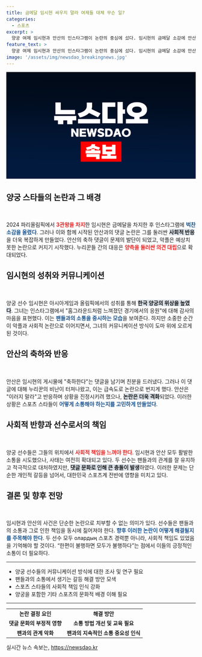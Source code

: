 ```yaml
---
title: 금메달 임시현 싸우지 말라 여제들 대체 무슨 일?
categories:
  - 스포츠
excerpt: >
  양궁 여제 임시현과 안산의 인스타그램이 논란의 중심에 섰다. 임시현의 금메달 소감에 안산이 축하 댓글을 달자 일부 누리꾼의 악플이 쏟아졌다. 결국 두 선수는 게시글을 삭제하며 상황 진화에 나섰다. 과연 두 선수의 관계는 앞으로 어떻게 전개될까?
feature_text: >
  양궁 여제 임시현과 안산의 인스타그램이 논란의 중심에 섰다. 임시현의 금메달 소감에 안산이 축하 댓글을 달자 일부 누리꾼의 악플이 쏟아졌다. 결국 두 선수는 게시글을 삭제하며 상황 진화에 나섰다. 과연 두 선수의 관계는 앞으로 어떻게 전개될까?
image: '/assets/img/newsdao_breakingnews.jpg'
---
```


<p><img src="/assets/img/newsdao_breakingnews.jpg" alt="ranknews 속보" /></p>

<h2 data-ke-size="size26">양궁 스타들의 논란과 그 배경</h2>

<p data-ke-size="size16">&nbsp;</p>

<p>2024 파리올림픽에서 <b><span style="color: #ee2323;">3관왕을 차지</span></b>한 임시현은 금메달을 차지한 후 인스타그램에 <b><span style="color: #1a5490;">벅찬 소감을 올렸다</span></b>. 그러나 이와 함께 시작된 안산과의 댓글 논란은 그를 둘러싼 <b><span style="background-color: #21538527;">사회적 반응</span></b>을 더욱 복잡하게 만들었다. 안산의 축하 댓글이 문제의 발단이 되었고, 악플은 예상치 못한 논란으로 커지기 시작했다. 누리꾼들 간의 대응은 <b><span style="color: #ee2323;">양측을 둘러싼 의견 대립</span></b>으로 확대되었다.</p>

<h2 data-ke-size="size26">임시현의 성취와 커뮤니케이션</h2>

<p data-ke-size="size16">&nbsp;</p>

<p>양궁 선수 임시현은 아시아게임과 올림픽에서의 성취를 통해 <b><span style="background-color: #21538527;">한국 양궁의 위상을 높였다</span></b>. 그녀는 인스타그램에서 "홈그라운드처럼 느껴졌던 경기에서의 응원"에 대해 감사의 마음을 표현했다. 이는 <b><span style="color: #1a5490;">팬들과의 소통을 중시하는 모습</span></b>을 보여준다. 하지만 소중한 순간이 악플과 사회적 논란으로 이어지면서, 그녀의 커뮤니케이션 방식이 도마 위에 오르게 된 것이다.</p>

<h2 data-ke-size="size26">안산의 축하와 반응</h2>

<p data-ke-size="size16">&nbsp;</p>

<p>안산은 임시현의 게시물에 "축하한다"는 댓글을 남기며 친분을 드러냈다. 그러나 이 댓글에 대해 누리꾼의 비난이 터져나왔고, 이는 급속도로 논란으로 번지게 했다. 안산은 "이러지 말라"고 반응하며 상황을 진정시키려 했으나, <b><span style="background-color: #21538527;">논란은 더욱 격화</span></b>되었다. 이러한 상황은 스포츠 스타들이 <b><span style="color: #1a5490;">어떻게 소통해야 하는지를 고민하게 만들었다</span></b>.</p>

<h2 data-ke-size="size26">사회적 반향과 선수로서의 책임</h2>

<p data-ke-size="size16">&nbsp;</p>

<p>양궁 선수들은 그들의 위치에서 <b><span style="color: #ee2323;">사회적 책임을 느껴야 한다</span></b>. 임시현과 안산 모두 활발한 소통을 시도했으나, 사태는 여전히 확대되고 있다. 두 선수는 팬들과의 관계를 잘 유지하고 적극적으로 대처하였지만, <b><span style="background-color: #21538527;">댓글 문화로 인해 큰 충돌이 발생</span></b>하였다. 이러한 문제는 단순한 개인적 갈등을 넘어서, 대한민국 스포츠계 전반에 영향을 미치고 있다.</p>

<h2 data-ke-size="size26">결론 및 향후 전망</h2>

<p data-ke-size="size16">&nbsp;</p>

<p>임시현과 안산의 사건은 단순한 논란으로 치부할 수 없는 의미가 있다. 선수들은 팬들과의 소통과 그로 인한 책임을 동시에 짊어져야 한다. <b><span style="color: #1a5490;">향후 이러한 논란이 어떻게 해결될지를 주목해야 한다</span></b>. 두 선수 모두 олардың 스포츠 경력뿐 아니라, 사회적 책임도 있었음을 기억해야 할 것이다. “한편이 불행하면 모두가 불행하다”는 점에서 이들의 긍정적인 소통이 더 필요하다. </p>

<hr />

<ul>
    <li>양궁 선수들의 커뮤니케이션 방식에 대한 조사 및 연구 필요</li>
    <li>팬들과의 소통에서 생기는 갈등 해결 방안 모색</li>
    <li>스포츠 스타들의 사회적 책임 인식 강화</li>
    <li>양궁을 포함한 기타 스포츠의 문화적 배경 이해 필요</li>
</ul>

<hr />

<table style="width: 100%;">
    <tr>
        <td style="text-align: center; height: 17px;"><b>논란 결정 요인</b></td>
        <td style="text-align: center; height: 17px;"><b>해결 방안</b></td>
    </tr>
    <tr>
        <td style="text-align: center; height: 17px;"><b>댓글 문화의 부정적 영향</b></td>
        <td style="text-align: center; height: 17px;"><b>소통 방법 개선 및 교육 필요</b></td>
    </tr>
    <tr>
        <td style="text-align: center; height: 17px;"><b>팬과의 관계 악화</b></td>
        <td style="text-align: center; height: 17px;"><b>팬과의 지속적인 소통 중요성 인식</b></td>
    </tr>
</table>
실시간 뉴스 속보는, <a href="https://newsdao.kr" rel="dofollow">https://newsdao.kr</a>


